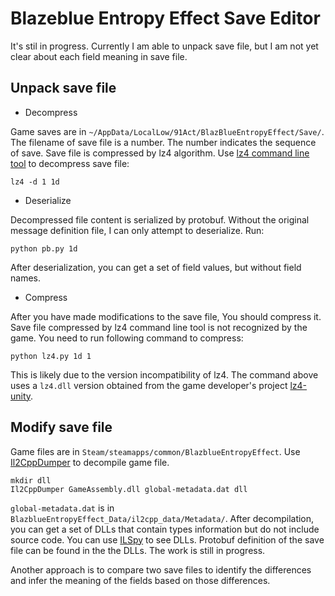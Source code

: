 # Blazeblue Entropy Effect Save Editor

It's stil in progress. Currently I am able to unpack save file, but I am not yet clear about each field meaning in save file.

## Unpack save file

- Decompress

Game saves are in `~/AppData/LocalLow/91Act/BlazBlueEntropyEffect/Save/`. The filename of save file is a number. The number indicates the sequence of save. 
Save file is compressed by lz4 algorithm. Use [lz4 command line tool](https://github.com/lz4/lz4/releases) to decompress save file:

```
lz4 -d 1 1d
```

- Deserialize

Decompressed file content is serialized by protobuf. Without the original message definition file, I can only attempt to deserialize. Run:

```
python pb.py 1d
```
After deserialization, you can get a set of field values, but without field names.

- Compress

After you have made modifications to the save file, You should compress it. Save file compressed by lz4 command line tool is not recognized by the game. You need to run following command to compress:

```
python lz4.py 1d 1
```
This is likely due to the version incompatibility of lz4. The command above uses a `lz4.dll` version obtained from the game developer's project [lz4-unity](https://github.com/91Act/lz4-unity).


## Modify save file

Game files are in `Steam/steamapps/common/BlazblueEntropyEffect`. Use [Il2CppDumper](https://github.com/Perfare/Il2CppDumper/releases) to decompile game file.

```
mkdir dll
Il2CppDumper GameAssembly.dll global-metadata.dat dll
```

`global-metadata.dat` is in `BlazblueEntropyEffect_Data/il2cpp_data/Metadata/`.
After decompilation, you can get a set of DLLs that contain types information but do not include source code. You can use [ILSpy](https://github.com/icsharpcode/ILSpy/releases) to see DLLs.
Protobuf definition of the save file can be found in the the DLLs. The work is still in progress.

Another approach is to compare two save files to identify the differences and infer the meaning of the fields based on those differences.
